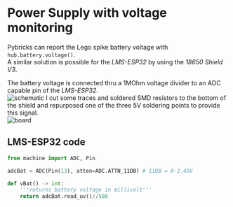 # Power Supply with voltage monitoring

Pybricks can report the Lego spike battery voltage with `hub.battery.voltage()`.  
A similar solution is possible for the *LMS-ESP32* by using the *18650 Shield V3*.

The battery voltage is connected thru a 1MOhm voltage divider to an ADC capable pin of the *LMS-ESP32*.  
![schematic](https://github.com/user-attachments/assets/79784636-0924-4665-9dd2-01ee157caaf6)
I cut some traces and soldered SMD resistors to the bottom of the shield and repurposed one of the three 5V soldering points to provide this signal.  
![board](https://github.com/user-attachments/assets/66934cf7-4d4d-452d-a522-fb2da0873ef7)

## LMS-ESP32 code
```python
from machine import ADC, Pin

adcBat = ADC(Pin(13), atten=ADC.ATTN_11DB) # 11DB = 0-2.45V

def vBat() -> int:
    '''returns battery voltage in millivolt'''
    return adcBat.read_uv()//500
```
